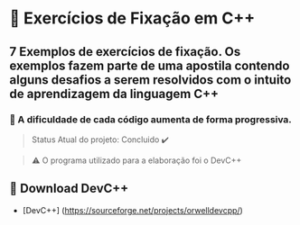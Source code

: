 # :pencil: Exercícios de Fixação em C++
## 7 Exemplos de exercícios de fixação. Os exemplos fazem parte de uma apostila contendo alguns desafios a serem resolvidos com o intuito de aprendizagem da linguagem C++

### :star2: A dificuldade de cada código aumenta de forma progressiva.

> Status Atual do projeto: Concluido :heavy_check_mark:

> :warning: O programa utilizado para a elaboração foi o DevC++


## :paperclip: Download DevC++
- [DevC++] (https://sourceforge.net/projects/orwelldevcpp/)
